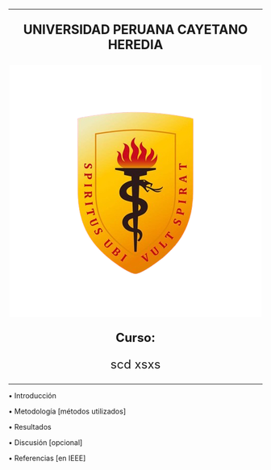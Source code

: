 
---
<p style="text-align: center; font-size: 25px;">
  <strong>UNIVERSIDAD PERUANA CAYETANO HEREDIA</strong>
</p>

<p align="center">
  <img src="escudo.png" alt="Descripción de la imagen">
</p>

<p style="text-align: center;font-size: 24px;">
  <strong>Curso:</strong>
</p>

<p style="text-align: center;font-size: 24px;">
  <lu>scd
  <lu>xsxs
</p>



---
• Introducción

• Metodología [métodos utilizados]

• Resultados

• Discusión [opcional]

• Referencias [en IEEE]

